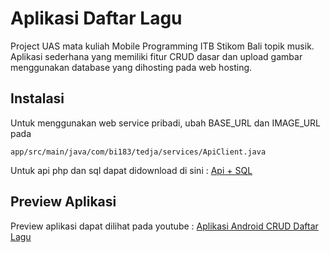 # Aplikasi Daftar Lagu
Project UAS mata kuliah Mobile Programming ITB Stikom Bali topik musik. Aplikasi sederhana yang memiliki fitur CRUD dasar dan upload gambar menggunakan database yang dihosting pada web hosting.

## Instalasi
Untuk menggunakan web service pribadi, ubah BASE_URL dan IMAGE_URL pada 
```
app/src/main/java/com/bi183/tedja/services/ApiClient.java
```
Untuk api php dan sql dapat didownload di sini : [Api + SQL](https://www.dropbox.com/s/s4ap6mabddivfem/lagu-api.zip?dl=0)
## Preview Aplikasi
Preview aplikasi dapat dilihat pada youtube : [Aplikasi Android CRUD Daftar Lagu](https://youtu.be/7faASP4qDjc)
